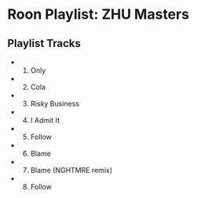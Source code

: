 # Roon Playlist: ZHU Masters

## Playlist Tracks


- 1. Only
- 2. Cola
- 3. Risky Business
- 4. I Admit It
- 5. Follow
- 6. Blame
- 7. Blame (NGHTMRE remix)
- 8. Follow
